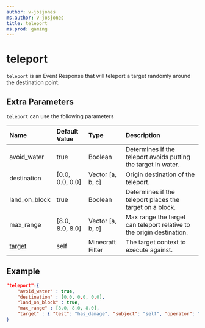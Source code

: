 ```yaml
---
author: v-josjones
ms.author: v-josjones
title: teleport
ms.prod: gaming
---
```


# teleport

`teleport` is an Event Response that will teleport a target randomly around the destination point.

## Extra Parameters

`teleport` can use the following parameters

|Name |Default Value  |Type  |Description  |
|:----------|:----------|:----------|:----------|
|avoid_water| true| Boolean| Determines if the teleport avoids putting the target in water. |
|destination| [0.0, 0.0, 0.0]| Vector [a, b, c]| Origin destination of the teleport. |
|land_on_block| true| Boolean|  Determines if the teleport places the target on a block. |
|max_range| [8.0, 8.0, 8.0]| Vector [a, b, c]|  Max range the target can teleport relative to the origin destination. |
|[target](../../../EntityReference/Examples/FilterList.md)| self| Minecraft Filter|  The target context to execute against. |


## Example

```json
"teleport":{
    "avoid_water" : true,
    "destination" : [0.0, 0.0, 0.0],
    "land_on_block" : true,
    "max_range" : [8.0, 8.0, 8.0],
    "target" : { "test": "has_damage", "subject": "self", "operator": "equals", "value": "suffocating" }
}
```
